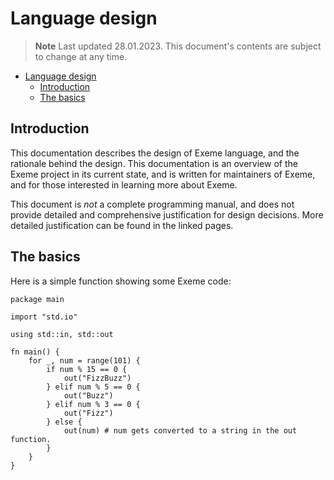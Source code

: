 # Language design

> **Note** Last updated 28.01.2023. This document's contents are subject to change at any time.

- [Language design](#language-design)
  - [Introduction](#introduction)
  - [The basics](#the-basics)

## Introduction

This documentation describes the design of Exeme language, and the rationale behind the design. This documentation is an overview of the Exeme project in its current state, and is written for maintainers of Exeme, and for those interested in learning more about Exeme.

This document is *not* a complete programming manual, and does not provide detailed and comprehensive justification for design decisions. More detailed justification can be found in the linked pages.

## The basics

Here is a simple function showing some Exeme code:

```
package main

import "std.io"

using std::in, std::out

fn main() {
    for _, num = range(101) {
        if num % 15 == 0 {
            out("FizzBuzz")
        } elif num % 5 == 0 {
            out("Buzz")
        } elif num % 3 == 0 {
            out("Fizz")
        } else {
            out(num) # num gets converted to a string in the out function.
        }
    }
}
```